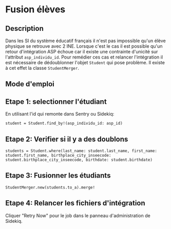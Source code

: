 # Fusion élèves

## Description

Dans les SI du système éducatif français il n'est pas impossible qu'un élève physique se retrouve avec 2 INE. Lorsque c'est le cas il est possible qu'un retour d'intégration ASP échoue car il existe une contrainte d'unicité sur l'attribut `asp_individu_id`. Pour remédier ces cas et relancer l'intégration il est nécessaire de dédoublonner l'objet `Student` qui pose problème. Il existe à cet effet la classe `StudentMerger`.

## Mode d'emploi

## Etape 1: selectionner l'étudiant

En utilisant l'id qui remonte dans Sentry ou Sidekiq:

`student = Student.find_by!(asp_individu_id: asp_id)`

## Etape 2: Verifier si il y a des doublons

`students = Student.where(last_name: student.last_name, first_name: student.first_name, birthplace_city_inseecode: student.birthplace_city_inseecode, birthdate: student.birthdate)`

## Etape 3: Fusionner les étudiants

`StudentMerger.new(students.to_a).merge!`

## Etape 4: Relancer les fichiers d'intégration

Cliquer "Retry Now" pour le job dans le panneau d'administration de Sidekiq.
